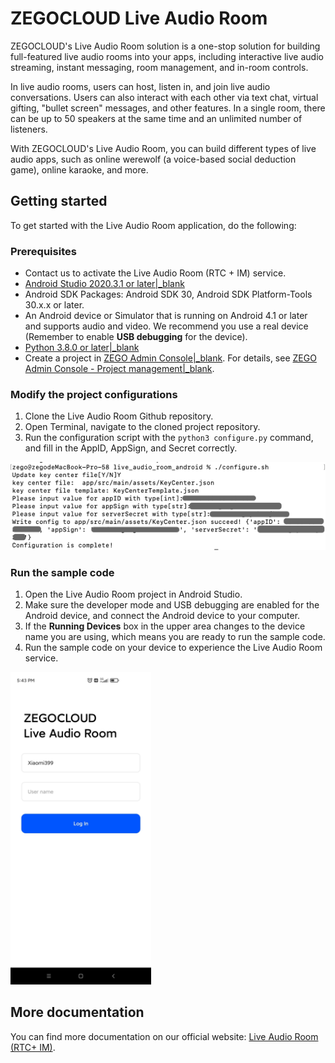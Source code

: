 # ZEGOCLOUD Live Audio Room

ZEGOCLOUD's Live Audio Room solution is a one-stop solution for building full-featured live audio rooms into your apps, including interactive live audio streaming, instant messaging, room management, and in-room controls.

In live audio rooms, users can host, listen in, and join live audio conversations. Users can also interact with each other via text chat, virtual gifting, "bullet screen" messages, and other features. In a single room, there can be up to 50 speakers at the same time and an unlimited number of listeners.

With ZEGOCLOUD's Live Audio Room, you can build different types of live audio apps, such as online werewolf (a voice-based social deduction game), online karaoke, and more.

## Getting started 

To get started with the Live Audio Room application, do the following:

### Prerequisites

* Contact us to activate the Live Audio Room (RTC + IM) service.
* [Android Studio 2020.3.1 or later\|_blank](https://developer.android.com/studio)
* Android SDK Packages: Android SDK 30, Android SDK Platform-Tools 30.x.x or later.
* An Android device or Simulator that is running on Android 4.1 or later and supports audio and video. We recommend you use a real device (Remember to enable **USB debugging** for the device).
* [Python 3.8.0 or later\|_blank](https://www.python.org/downloads/release/python-380/)
* Create a project in [ZEGO Admin Console\|_blank](https://console.zego.im/). For details, see [ZEGO Admin Console - Project management\|_blank](https://doc-en.zego.im/article/1271).



### Modify the project configurations

1. Clone the Live Audio Room Github repository.
2. Open Terminal, navigate to the cloned project repository.
3. Run the configuration script with the `python3 configure.py` command, and fill in the AppID, AppSign, and Secret correctly.
<img width="700px" src="images/configure_android.png"/>

### Run the sample code

1. Open the Live Audio Room project in Android Studio.
2. Make sure the developer mode and USB debugging are enabled for the Android device, and connect the Android device to your computer.
3. If the **Running Devices** box in the upper area changes to the device name you are using, which means you are ready to run the sample code.  
4. Run the sample code on your device to experience the Live Audio Room service.  
<img height="500px" src="images/app_android.png"/>

## More documentation
You can find more documentation on our official website: [Live Audio Room (RTC+ IM)](https://doc-en.zego.im/article/13746).



